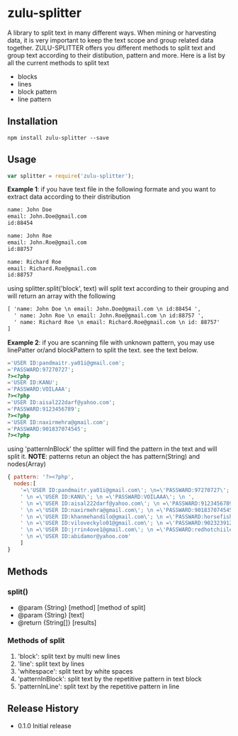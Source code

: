 zulu-splitter
=========

A library to split text in many different ways. When mining or harvesting data, it is very important to keep the text scope and group related data together. ZULU-SPLITTER offers you different methods to split text and group text according to their distibution, pattern and more. Here is a list by all the current methods to split text 

* blocks
* lines
* block pattern
* line pattern

## Installation

    npm install zulu-splitter --save

## Usage
```javascript
var splitter = require('zulu-splitter');
```
**Example 1**: if you have text file in the following formate and you want to extract data according to their distribution

```txt
name: John Doe
email: John.Doe@gmail.com
id:88454

name: John Roe
email: John.Roe@gmail.com
id:88757

name: Richard Roe
email: Richard.Roe@gmail.com
id:88757
```
using splitter.split('block', text) will split text according to their grouping and will return an array with the following 

```txt
[ 'name: John Doe \n email: John.Doe@gmail.com \n id:88454 ',
  ' name: John Roe \n email: John.Roe@gmail.com \n id:88757 ',
  ' name: Richard Roe \n email: Richard.Roe@gmail.com \n id: 88757' 
]
```

**Example 2**: if you are scanning file with unknown pattern, you may use linePatter or/and blockPattern to split the text. see the text below. 

```php
='USER ID:pandmaitr.ya01i@gmail.com';
='PASSWARD:97270727';
?><?php
='USER ID:KANU';
='PASSWARD:VOILAAA';
?><?php
='USER ID:aisal222darf@yahoo.com';
='PASSWARD:9123456789';
?><?php
='USER ID:naxirmehra@gmail.com';
='PASSWARD:901837074545';
?><?php
```
using 'patternInBlock' the splitter will find the pattern in the text and will split it. 
**NOTE**: patterns retun an object the has pattern(String) and nodes(Array)

```javascript
{ pattern: '?><?php',
  nodes:[ 
    '=\'USER ID:pandmaitr.ya01i@gmail.com\'; \n=\'PASSWARD:97270727\'; \n ',
    ' \n =\'USER ID:KANU\'; \n =\'PASSWARD:VOILAAA\'; \n ',
    ' \n =\'USER ID:aisal222darf@yahoo.com\'; \n =\'PASSWARD:9123456789\'; \n ',
    ' \n =\'USER ID:naxirmehra@gmail.com\'; \n =\'PASSWARD:901837074545\'; \n ',
    ' \n =\'USER ID:khanmehandilo@gmail.com\'; \n =\'PASSWARD:horsefish\'; \n ',
    ' \n =\'USER ID:viloveckylo01@gmail.com\'; \n =\'PASSWARD:9023239124\'; \n  ',
    ' \n =\'USER ID:jrrin4ove1@gmail.com\'; \n =\'PASSWARD:redhotchiile\'; \n ',
    ' \n =\'USER ID:abidamor@yahoo.com' 
    ] 
}
```
## Methods

### split() 
 * @param  {String} [method] [method of split]
 * @param  {String} [text]
 * @return {String[]} [results]

### Methods of split

1. 'block': split text by multi new lines
2. 'line': split text by lines
3. 'whitespace': split text by white spaces
4. 'patternInBlock': split text by the repetitive pattern in text block
5. 'patternInLine': split text by the repetitive pattern in line

## Release History

* 0.1.0 Initial release